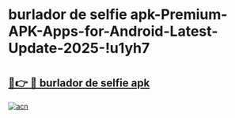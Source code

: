 # burlador de selfie apk-Premium-APK-Apps-for-Android-Latest-Update-2025-!u1yh7

# <h2><a href="https://googleone.com">🔗👉 🔴 burlador de selfie apk</a></h2>

[![acn](https://github.com/user-attachments/assets/0f9c940e-d8b0-45ae-aac7-cd30a18b3e1c)](https://googleone.com)

